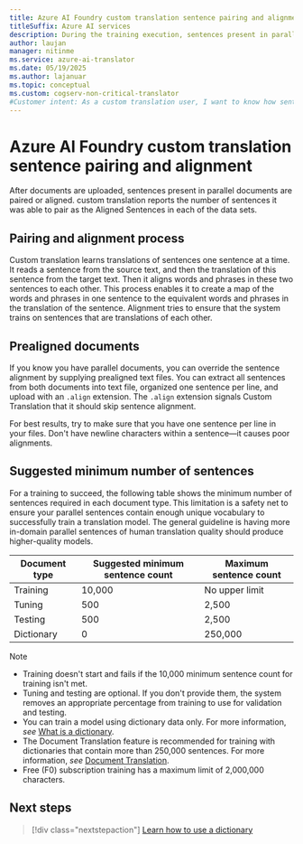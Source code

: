 ```yaml
---
title: Azure AI Foundry custom translation sentence pairing and alignment
titleSuffix: Azure AI services
description: During the training execution, sentences present in parallel documents are paired or aligned. custom translation learns translations one sentence at a time, by reading a sentence and translating it. Then it aligns words and phrases in these two sentences to each other.
author: laujan
manager: nitinme
ms.service: azure-ai-translator
ms.date: 05/19/2025
ms.author: lajanuar
ms.topic: conceptual
ms.custom: cogserv-non-critical-translator
#Customer intent: As a custom translation user, I want to know how sentence alignment works, so that I can have better understanding of underlying process of sentence extraction, pairing, filtering, aligning.
---
```


# Azure AI Foundry custom translation sentence pairing and alignment

After documents are uploaded, sentences present in parallel documents are paired or aligned. custom translation reports the number of sentences it was able to pair as the Aligned Sentences in each of the data sets.

## Pairing and alignment process

Custom translation learns translations of sentences one sentence at a time. It reads a sentence from the source text, and then the translation of this sentence from the target text. Then it aligns words and phrases in these two sentences to each other. This process enables it to create a map of the words and phrases in one sentence to the equivalent words and phrases in the translation of the sentence. Alignment tries to ensure that the system trains on sentences that are translations of each other.

## Prealigned documents

If you know you have parallel documents, you can override the sentence alignment by supplying prealigned text files. You can extract all sentences from both documents into text file, organized one sentence per line, and upload with an `.align` extension. The `.align` extension signals Custom Translation that it should skip sentence alignment.

For best results, try to make sure that you have one sentence per line in your files. Don't have newline characters within a sentence—it causes poor alignments.

## Suggested minimum number of sentences

For a training to succeed, the following table shows the minimum number of sentences required in each document type. This limitation is a safety net to ensure your parallel sentences contain enough unique vocabulary to successfully train a translation model. The general guideline is having more in-domain parallel sentences of human translation quality should produce higher-quality models.

| Document type   | Suggested minimum sentence count | Maximum sentence count |
|------------|--------------------------------------------|--------------------------------|
| Training   | 10,000                                     | No upper limit                 |
| Tuning     | 500                                      | 2,500       |
| Testing    | 500                                      | 2,500  |
| Dictionary | 0                                          | 250,000                 |

> [!NOTE]
>
> - Training doesn't start and fails if the 10,000 minimum sentence count for training isn't met.
> - Tuning and testing are optional. If you don't provide them, the system removes an appropriate percentage from training to use for validation and testing.
> - You can train a model using dictionary data only. For more information, *see* [What is a dictionary](dictionaries.md).
> - The Document Translation feature is recommended for training with dictionaries that contain more than 250,000 sentences. For more information, *see* [Document Translation](../../../document-translation/overview.md).
> - Free (F0) subscription training has a maximum limit of 2,000,000 characters.

## Next steps

> [!div class="nextstepaction"]
> [Learn how to use a dictionary](dictionaries.md)
